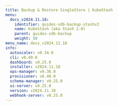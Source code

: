 ```yaml
---
title: Backup & Restore SingleStore | KubeStash
menu:
  docs_v2024.11.18:
    identifier: guides-sdb-backup-stashv2
    name: KubeStash (aka Stash 2.0)
    parent: guides-sdb-backup
    weight: 50
menu_name: docs_v2024.11.18
info:
  autoscaler: v0.34.0
  cli: v0.49.0
  dashboard: v0.25.0
  installer: v2024.11.18
  ops-manager: v0.36.0
  provisioner: v0.49.0
  schema-manager: v0.25.0
  ui-server: v0.25.0
  version: v2024.11.18
  webhook-server: v0.25.0
---
```


